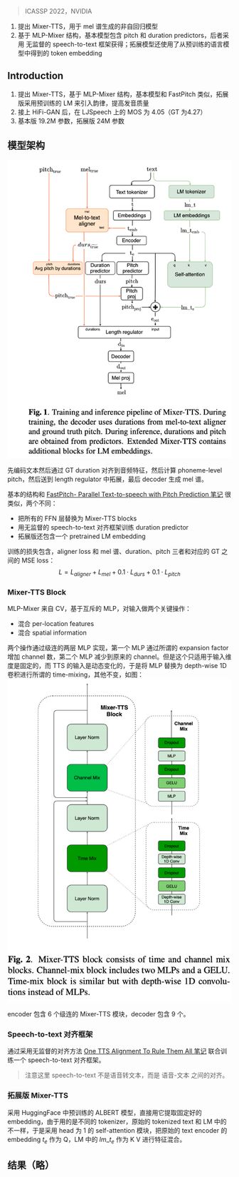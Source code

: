 > ICASSP 2022，NVIDIA

1. 提出 Mixer-TTS，用于 mel 谱生成的非自回归模型
2. 基于 MLP-Mixer 结构，基本模型包含 pitch 和 duration predictors，后者采用 无监督的 speech-to-text 框架获得；拓展模型还使用了从预训练的语言模型中得到的 token embedding

## Introduction

1. 提出 Mixer-TTS，基于 MLP-Mixer 结构，基本模型和 FastPitch 类似，拓展版采用预训练的 LM 来引入韵律，提高发音质量
2. 接上 HiFi-GAN 后，在 LJSpeech 上的 MOS 为 4.05（GT 为4.27）
3. 基本版 19.2M 参数，拓展版 24M 参数

## 模型架构

![](image/Pasted%20image%2020240117110327.png)

先编码文本然后通过 GT duration 对齐到音频特征，然后计算 phoneme-level pitch，然后送到 length regulator 中拓展，最后 decoder 生成 mel 谱。

基本的结构和 [FastPitch- Parallel Text-to-speech with Pitch Prediction 笔记](FastPitch-%20Parallel%20Text-to-speech%20with%20Pitch%20Prediction%20笔记.md) 很类似，两个不同：
+ 把所有的 FFN 层替换为 Mixer-TTS blocks
+ 用无监督的 speech-to-text 对齐框架训练 duration predictor
+ 拓展版还包含一个 pretrained LM embedding

训练的损失包含，aligner loss 和 mel 谱、duration、pitch 三者和对应的 GT 之间的 MSE loss：
$$L=L_{aligner}+L_{mel}+0.1\cdot L_{durs}+0.1\cdot L_{pitch}$$

### Mixer-TTS Block

MLP-Mixer 来自 CV，基于互斥的 MLP，对输入做两个关键操作：
+ 混合 per-location features
+ 混合 spatial information

两个操作通过级连的两层 MLP 实现，第一个 MLP 通过所谓的 expansion factor 增加 channel 数，第二个 MLP 减少到原来的 channel。但是这个只适用于输入维度是固定的，而 TTS 的输入是动态变化的，于是将 MLP 替换为 depth-wise 1D 卷积进行所谓的 time-mixing，其他不变，如图：
![](image/Pasted%20image%2020240117112608.png)

encoder 包含 6 个级连的 Mixer-TTS 模块，decoder 包含 9 个。

### Speech-to-text 对齐框架

通过采用无监督的对齐方法 [One TTS Alignment To Rule Them All 笔记](../对齐/One%20TTS%20Alignment%20To%20Rule%20Them%20All%20笔记.md) 联合训练一个 speech-to-text 对齐框架。
> 注意这里 speech-to-text 不是语音转文本，而是 语音-文本 之间的对齐。

### 拓展版 Mixer-TTS

采用 HuggingFace 中预训练的 ALBERT 模型，直接用它提取固定好的 embedding，由于用的是不同的 tokenizer，原始的 tokenized text 和 LM 中的不一样，于是采用 head 为 1  的 self-attention 模块，把原始的 text encoder 的 embedding $t_e$ 作为 Q，LM 中的 $lm\_t_{e}$ 作为 K V 进行特征混合。

## 结果（略）